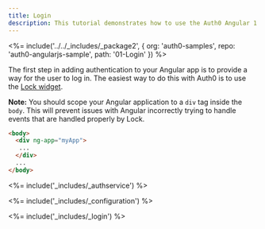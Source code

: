 ```yaml
---
title: Login
description: This tutorial demonstrates how to use the Auth0 Angular 1.x SDK to add authentication and authorization to your mobile app.
---
```


<%= include('../../_includes/_package2', {
  org: 'auth0-samples',
  repo: 'auth0-angularjs-sample',
  path: '01-Login'
}) %>

The first step in adding authentication to your Angular app is to provide a way for the user to log in. The easiest way to do this with Auth0 is to use the [Lock widget](/libraries/lock).

**Note:** You should scope your Angular application to a `div` tag inside the `body`. This will prevent issues with Angular incorrectly trying to handle events that are handled properly by Lock.

```html
<body>
  <div ng-app="myApp">
   ...
  </div>
  ...
</body>
```

<%= include('_includes/_authservice') %>

<%= include('_includes/_configuration') %>

<%= include('_includes/_login') %>
